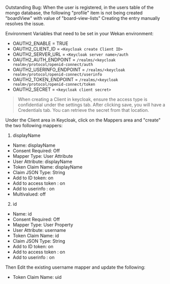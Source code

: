 Outstanding Bug: When the user is registered, in the users table of the mongo database,  the following "profile" item is not being created "boardView" with value of "board-view-lists"  Creating the entry manually resolves the issue.

Environment Variables that need to be set in your Wekan environment:

* OAUTH2_ENABLE = TRUE
* OAUTH2_CLIENT_ID = `<Keycloak create Client ID>`
* OAUTH2_SERVER_URL = `<Keycloak server name>/auth`
* OAUTH2_AUTH_ENDPOINT = `/realms/<keycloak realm>/protocol/openid-connect/auth`
* OAUTH2_USERINFO_ENDPOINT = `/realms/<keycloak realm>/protocol/openid-connect/userinfo`
* OAUTH2_TOKEN_ENDPOINT = `/realms/<keycloak realm>/protocol/openid-connect/token`
* OAUTH2_SECRET = `<keycloak client secret>`
> When creating a Client in keycloak, ensure the access type is confidential under the settings tab.  After clicking save, you will have a Credentials tab.  You can retrieve the secret from that location.

Under the Client area in Keycloak, click on the Mappers area and "create" the two following mappers:

1. displayName  
* Name: displayName
* Consent Required: Off
* Mapper Type: User Attribute
* User Attribute: displayName
* Token Claim Name: displayName
* Claim JSON Type: String
* Add to ID token: on
* Add to access token : on
* Add to userinfo : on
* Multivalued: off

2. id  
* Name: id
* Consent Required: Off
* Mapper Type: User Property
* User Attribute: username
* Token Claim Name: id
* Claim JSON Type: String
* Add to ID token: on
* Add to access token : on
* Add to userinfo : on

Then Edit the existing username mapper and update the following:  
* Token Claim Name: uid

